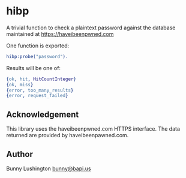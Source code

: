 hibp
=====

A trivial function to check a plaintext password against the database
maintained at https://haveibeenpwned.com

One function is exported:

``` erlang
hibp:probe("password").
```

Results will be one of:

``` erlang
{ok, hit, HitCountInteger}
{ok, miss}
{error, too_many_results}
{error, request_failed}
```

Acknowledgement
---------------

This library uses the haveibeenpwned.com HTTPS interface.  The data
returned are provided by haveibeenpawned.com.

Author
------

Bunny Lushington
<bunny@bapi.us>
